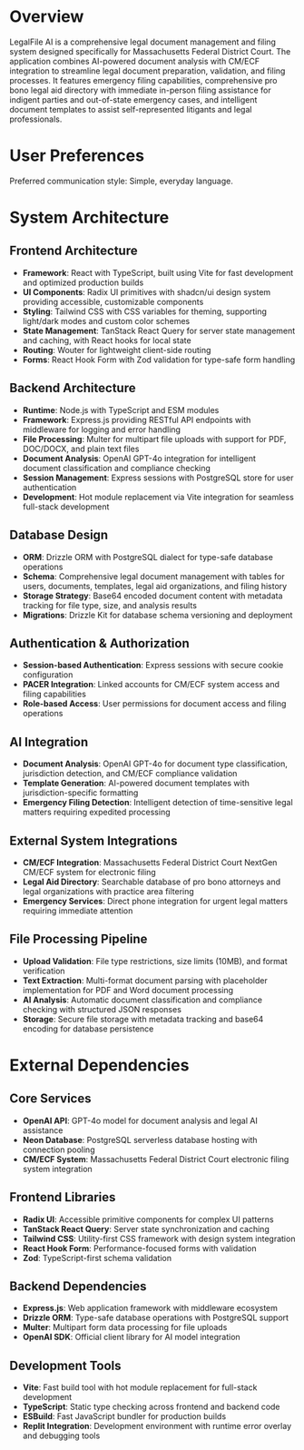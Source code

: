 # Overview

LegalFile AI is a comprehensive legal document management and filing system designed specifically for Massachusetts Federal District Court. The application combines AI-powered document analysis with CM/ECF integration to streamline legal document preparation, validation, and filing processes. It features emergency filing capabilities, comprehensive pro bono legal aid directory with immediate in-person filing assistance for indigent parties and out-of-state emergency cases, and intelligent document templates to assist self-represented litigants and legal professionals.

# User Preferences

Preferred communication style: Simple, everyday language.

# System Architecture

## Frontend Architecture
- **Framework**: React with TypeScript, built using Vite for fast development and optimized production builds
- **UI Components**: Radix UI primitives with shadcn/ui design system providing accessible, customizable components
- **Styling**: Tailwind CSS with CSS variables for theming, supporting light/dark modes and custom color schemes
- **State Management**: TanStack React Query for server state management and caching, with React hooks for local state
- **Routing**: Wouter for lightweight client-side routing
- **Forms**: React Hook Form with Zod validation for type-safe form handling

## Backend Architecture
- **Runtime**: Node.js with TypeScript and ESM modules
- **Framework**: Express.js providing RESTful API endpoints with middleware for logging and error handling
- **File Processing**: Multer for multipart file uploads with support for PDF, DOC/DOCX, and plain text files
- **Document Analysis**: OpenAI GPT-4o integration for intelligent document classification and compliance checking
- **Session Management**: Express sessions with PostgreSQL store for user authentication
- **Development**: Hot module replacement via Vite integration for seamless full-stack development

## Database Design
- **ORM**: Drizzle ORM with PostgreSQL dialect for type-safe database operations
- **Schema**: Comprehensive legal document management with tables for users, documents, templates, legal aid organizations, and filing history
- **Storage Strategy**: Base64 encoded document content with metadata tracking for file type, size, and analysis results
- **Migrations**: Drizzle Kit for database schema versioning and deployment

## Authentication & Authorization
- **Session-based Authentication**: Express sessions with secure cookie configuration
- **PACER Integration**: Linked accounts for CM/ECF system access and filing capabilities
- **Role-based Access**: User permissions for document access and filing operations

## AI Integration
- **Document Analysis**: OpenAI GPT-4o for document type classification, jurisdiction detection, and CM/ECF compliance validation
- **Template Generation**: AI-powered document templates with jurisdiction-specific formatting
- **Emergency Filing Detection**: Intelligent detection of time-sensitive legal matters requiring expedited processing

## External System Integrations
- **CM/ECF Integration**: Massachusetts Federal District Court NextGen CM/ECF system for electronic filing
- **Legal Aid Directory**: Searchable database of pro bono attorneys and legal organizations with practice area filtering
- **Emergency Services**: Direct phone integration for urgent legal matters requiring immediate attention

## File Processing Pipeline
- **Upload Validation**: File type restrictions, size limits (10MB), and format verification
- **Text Extraction**: Multi-format document parsing with placeholder implementation for PDF and Word document processing
- **AI Analysis**: Automatic document classification and compliance checking with structured JSON responses
- **Storage**: Secure file storage with metadata tracking and base64 encoding for database persistence

# External Dependencies

## Core Services
- **OpenAI API**: GPT-4o model for document analysis and legal AI assistance
- **Neon Database**: PostgreSQL serverless database hosting with connection pooling
- **CM/ECF System**: Massachusetts Federal District Court electronic filing system integration

## Frontend Libraries
- **Radix UI**: Accessible primitive components for complex UI patterns
- **TanStack React Query**: Server state synchronization and caching
- **Tailwind CSS**: Utility-first CSS framework with design system integration
- **React Hook Form**: Performance-focused forms with validation
- **Zod**: TypeScript-first schema validation

## Backend Dependencies
- **Express.js**: Web application framework with middleware ecosystem
- **Drizzle ORM**: Type-safe database operations with PostgreSQL support
- **Multer**: Multipart form data processing for file uploads
- **OpenAI SDK**: Official client library for AI model integration

## Development Tools
- **Vite**: Fast build tool with hot module replacement for full-stack development
- **TypeScript**: Static type checking across frontend and backend code
- **ESBuild**: Fast JavaScript bundler for production builds
- **Replit Integration**: Development environment with runtime error overlay and debugging tools